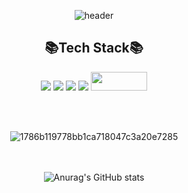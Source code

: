 <div align = center>
  
 ![header](https://capsule-render.vercel.app/api?type=waving&height=300&text=Meruberu&fontAlign=50&fontAlignY=40&color=gradient&customColorList=10,12,20,20,30&animation=twinkling)


## 📚Tech Stack📚
<img src="https://img.shields.io/badge/Spring-6DB33F?style=flat&logo=spring&logoColor=white"/>
<img src="https://img.shields.io/badge/SpringBoot-6DB33F?style=flat&logo=springboot&logoColor=white"/>
<img src="https://img.shields.io/badge/github-181717?style=flat&logo=github&logoColor=white"/> 
<img src="https://img.shields.io/badge/git-F05032?style=flat&logo=git&logoColor=white"/> 
<img src= "https://img.shields.io/badge/java-%23ED8B00.svg?style=for-the-badge&logo=java&logoColor=white" width="90" height="30"/>
  
  <br><br>

![1786b119778bb1ca718047c3a20e7285](https://user-images.githubusercontent.com/99253403/199625967-965e4cf0-5617-426a-a4b3-0c63359e3603.gif)

  <br><br>
![Anurag's GitHub stats](https://github-readme-stats.vercel.app/api?username=meruberu&show_icons=true&bg_color=000000&title_color=E5A800&text_color=ffffff&icon_color=E5A800)


</div>
